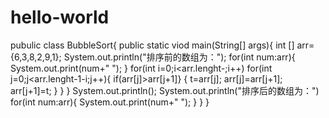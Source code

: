 # hello-world
pubulic class BubbleSort{
  public static viod main(String[] args){
    int [] arr={6,3,8,2,9,1};
    System.out.println("排序前的数组为：");
    for(int num:arr){
      System.out.print(num+" ");
      }
      for(int i=0;i<arr.lenght-;i++)
        for(int j=0;j<arr.lenght-1-i;j++){
        if(arr[j]>arr[j+1]}
          { t=arr[j];
            arr[j]=arr[j+1];
            arr[j+1]=t;  }
      }
      }
      System.out.println();
      System.out.println("排序后的数组为：")
      for(int num:arr){
      System.out.print(num+"  ");
      }
    }
  }

